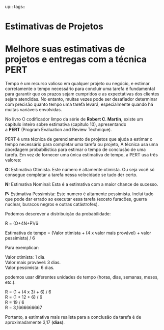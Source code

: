 
up:: 
tags:: 

# Estimativas de Projetos

# Melhore suas estimativas de projetos e entregas com a técnica PERT

Tempo é um recurso valioso em qualquer projeto ou negócio, e estimar corretamente o tempo necessário para concluir uma tarefa é fundamental para garantir que os prazos sejam cumpridos e as expectativas dos clientes sejam atendidas. No entanto, muitas vezes pode ser desafiador determinar com precisão quanto tempo uma tarefa levará, especialmente quando há muitas variáveis envolvidas.

No livro O codificador limpo da série de **Robert C. Martin**, existe um capitulo inteiro sobre estimativa (capitulo 10), apresentando a **PERT** (Program Evaluation and Review Technique).

PERT é uma técnica de gerenciamento de projetos que ajuda a estimar o tempo necessário para completar uma tarefa ou projeto, A técnica usa uma abordagem probabilística para estimar o tempo de conclusão de uma tarefa. Em vez de fornecer uma única estimativa de tempo, a PERT usa três valores:

**O:** Estimativa Otimista. Este número é altamente otimista. Ou seja você só consegue completar a tarefa nessa velocidade se tudo der certo.

**N:** Estimativa Nominal: Esta é a estimativa com a maior chance de sucesso.

**P:** Estimativa Pessimista: Este numero é altamente pessimista. Inclui tudo que pode dar errado ao executar essa tarefa (exceto furacões, guerra nuclear, buracos negros e outras catástrofes).

Podemos descrever a distribuição da probabilidade:

R = (O+4N+P)/6

Estimativa de tempo = (Valor otimista + (4 x valor mais provável) + valor pessimista) / 6

Para exemplicar:

Valor otimista: 1 dia.  
Valor mais provável: 3 dias.  
Valor pessimista: 6 dias.

podemos usar diferentes unidades de tempo (horas, dias, semanas, meses, etc.).

R = (1 + (4 x 3) + 6) / 6  
R = (1 + 12 + 6) / 6  
R = 19 / 6  
R = 3,1666666667

Portanto, a estimativa mais realista para a conclusão da tarefa é de aproximadamente 3,17 (**dias**).